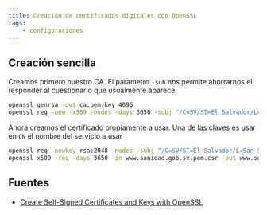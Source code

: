 ```yaml
---
title: Creación de certificados digitales con OpenSSL
tags:
    - configuraciones
---
```

## Creación sencilla
Creamos primero nuestro CA. El parametro `-sub` nos permite ahorrarnos el responder al cuestionario que usualmente aparece 

```bash
openssl genrsa -out ca.pem.key 4096
openssl req -new -x509 -nodes -days 3650 -subj "/C=SV/ST=El Salvador/L=San Salvador/O=sanidad/CN=DTIC" -key ca.pem.key -out ca.pem.crt
```

Ahora creamos el certificado propiamente a usar. Una de las claves es usar en `CN` el nombre del servicio a usar
```bash
openssl req -newkey rsa:2048 -nodes -subj "/C=SV/ST=El Salvador/L=San Salvador/O=sanidad/CN=www.sanidad.gob.sv" -keyout www.sanidad.gob.sv.pem.key -out www.sanidad.gob.sv.pem.csr
openssl x509 -req -days 3650 -in www.sanidad.gob.sv.pem.csr -out www.sanidad.gob.sv.pem.crt -CA ca.pem.crt -CAkey ca.pem.key
```

## Fuentes
* [Create Self-Signed Certificates and Keys with OpenSSL](https://mariadb.com/docs/server/security/data-in-transit-encryption/create-self-signed-certificates-keys-openssl/)
